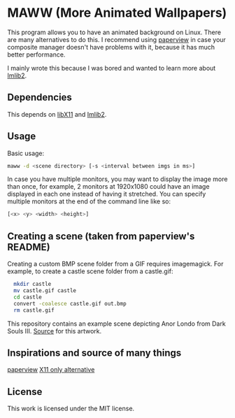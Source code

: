 # MAWW (More Animated Wallpapers)

This program allows you to have an animated background on Linux. There are many
alternatives to do this. I recommend using [paperview](https://github.com/glouw/paperview)
in case your composite manager doesn't have problems with it, because it has
much better performance.

I mainly wrote this because I was bored and wanted to learn more about
[Imlib2](https://docs.enlightenment.org/api/imlib2/html/).

## Dependencies

This depends on [libX11](https://www.x.org/releases/X11R7.7/doc/libX11/libX11/libX11.html)
and [Imlib2](https://docs.enlightenment.org/api/imlib2/html/).

## Usage

Basic usage:

```bash
maww -d <scene directory> [-s <interval between imgs in ms>]
```

In case you have multiple monitors, you may want to display the image more than once,
for example, 2 monitors at 1920x1080 could have an image displayed in each one instead
of having it stretched. You can specify multiple monitors at the end of the command
line like so:

```bash
[<x> <y> <width> <height>]
```

## Creating a scene (taken from paperview's README)

Creating a custom BMP scene folder from a GIF requires imagemagick.
For example, to create a castle scene folder from a castle.gif:

```bash
  mkdir castle
  mv castle.gif castle
  cd castle
  convert -coalesce castle.gif out.bmp
  rm castle.gif
```

This repository contains an example scene depicting Anor Londo from Dark Souls III.
[Source](https://reddit.com/r/gaming/comments/4jdw0t/pixel_dark_souls_3_irithyll_of_the_boreal_valley/)
for this artwork.

## Inspirations and source of many things

[paperview](https://github.com/glouw/paperview)
[X11 only alternative](https://gist.github.com/AlecsFerra/ef1cc008990319f3b676eb2d8aa89903)

## License

This work is licensed under the MIT license.
